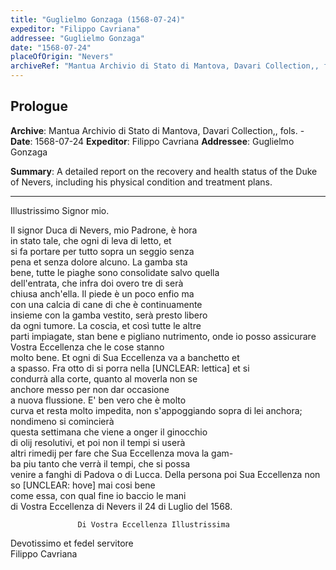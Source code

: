 ```yaml
---
title: "Guglielmo Gonzaga (1568-07-24)"
expeditor: "Filippo Cavriana"
addressee: "Guglielmo Gonzaga"
date: "1568-07-24"
placeOfOrigin: "Nevers"
archiveRef: "Mantua Archivio di Stato di Mantova, Davari Collection,, fols. -"
---
```


## Prologue

**Archive**: Mantua Archivio di Stato di Mantova, Davari Collection,, fols. -
**Date**: 1568-07-24
**Expeditor**: Filippo Cavriana
**Addressee**: Guglielmo Gonzaga

**Summary**: A detailed report on the recovery and health status of the Duke of Nevers, including his physical condition and treatment plans.

---

Illustrissimo Signor  mio.

Il signor Duca di Nevers, mio Padrone, è hora   
in stato tale, che ogni di leva di letto, et   
si fa portare per tutto sopra un seggio senza   
pena et senza dolore alcuno. La gamba sta   
bene, tutte le piaghe sono consolidate salvo quella   
dell'entrata, che infra doi overo tre di serà   
chiusa anch'ella. Il piede è un poco enfio ma   
con una calcia di cane di che è continuamente   
insieme con la gamba vestito, serà presto libero   
da ogni tumore. La coscia, et così tutte le altre   
parti impiagate, stan bene e pigliano nutrimento, onde io posso assicurare Vostra Eccellenza  che le cose stanno   
molto bene. Et ogni di Sua Eccellenza  va a banchetto et   
a spasso. Fra otto di si porra nella [UNCLEAR: lettica] et si   
condurrà alla corte, quanto al moverla non se   
anchore messo per non dar occasione   
a nuova flussione. E' ben vero che è molto   
curva et resta molto impedita, non s'appoggiando sopra di lei anchora; nondimeno si comincierà   
questa settimana che viene a onger il ginocchio   
di olij resolutivi, et poi non il tempi si userà   
altri rimedij per fare che Sua Eccellenza  mova la gam-  
ba piu tanto che verrà il tempi, che si possa   
venire a fanghi di Padova o di Lucca. Della persona poi Sua Eccellenza  non so [UNCLEAR: hove] mai cosi bene   
come essa, con qual fine io baccio le mani   
di Vostra Eccellenza  di Nevers il 24 di Luglio del 1568.


                   Di Vostra Eccellenza Illustrissima   
Devotissimo  et fedel servitore   
Filippo Cavriana

